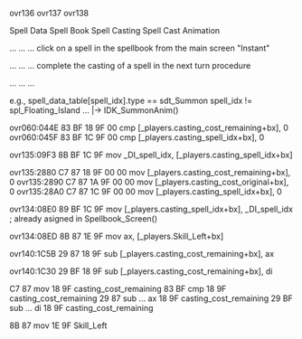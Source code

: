 


ovr136
ovr137
ovr138

Spell Data
Spell Book
Spell Casting
Spell Cast Animation



...
...
...
click on a spell in the spellbook from the main screen
"Instant"

...
...
...
complete the casting of a spell in the next turn procedure

...
...
...





e.g.,
spell_data_table[spell_idx].type == sdt_Summon
spell_idx != spl_Floating_Island
... |-> IDK_SummonAnim()



ovr060:044E 83 BF 18 9F 00                                  cmp     [_players.casting_cost_remaining+bx], 0
ovr060:045F 83 BF 1C 9F 00                                  cmp     [_players.casting_spell_idx+bx], 0

ovr135:09F3 8B BF 1C 9F                                     mov     _DI_spell_idx, [_players.casting_spell_idx+bx]

ovr135:2880 C7 87 18 9F 00 00                               mov     [_players.casting_cost_remaining+bx], 0
ovr135:2890 C7 87 1A 9F 00 00                               mov     [_players.casting_cost_original+bx], 0
ovr135:28A0 C7 87 1C 9F 00 00                               mov     [_players.casting_spell_idx+bx], 0


ovr134:08E0 89 BF 1C 9F                                     mov     [_players.casting_spell_idx+bx], _DI_spell_idx ; already asigned in Spellbook_Screen()


ovr134:08ED 8B 87 1E 9F                                     mov     ax, [_players.Skill_Left+bx]

ovr140:1C5B 29 87 18 9F                                     sub     [_players.casting_cost_remaining+bx], ax

ovr140:1C30 29 BF 18 9F                                     sub     [_players.casting_cost_remaining+bx], di


C7 87   mov
18 9F   casting_cost_remaining
83 BF   cmp
18 9F   casting_cost_remaining
29 87   sub ... ax
18 9F   casting_cost_remaining
29 BF   sub ... di
18 9F   casting_cost_remaining

8B 87   mov
1E 9F   Skill_Left

